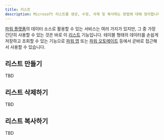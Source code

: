 ```yaml
---
title: 리스트
description: Microsoft 리스트를 생성, 수정, 삭제 및 복사하는 방법에 대해 정리합니다.
---
```


[파워 플랫폼][pp]의 데이터 소스로 활용할 수 있는 서비스는 여러 가지가 있지만, 그 중 가장 간단히 사용할 수 있는 것은 바로 이 [리스트][spo lists] 기능입니다. 테이블 형태의 데이터를 손쉽게 저장하고 조회할 수 있는 기능으로 [파워 앱][paa] 또는 [파워 오토메이트][pau] 등에서 곧바로 접근해서 사용할 수 있습니다.


## 리스트 만들기 ##

TBD


## 리스트 삭제하기 ##

TBD


## 리스트 복사하기 ##

TBD


[pp]: https://powerplatform.microsoft.com/ko-kr/?WT.mc_id=power-34890-juyoo

[spo lists]: https://www.microsoft.com/ko-kr/microsoft-365/microsoft-lists?WT.mc_id=power-34890-juyoo

[paa]: https://powerapps.microsoft.com/ko-kr/?WT.mc_id=power-34890-juyoo
[pau]: https://flow.microsoft.com/ko-kr/?WT.mc_id=power-34890-juyoo
